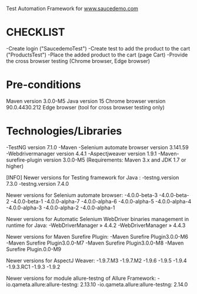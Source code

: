 Test Automation Framework for www.saucedemo.com

# CHECKLIST

-Create login ("SaucedemoTest")
-Create test to add the product to the cart ("ProductsTest")
-Place the added product to the cart (page Cart)
-Provide the cross browser testing (Chrome browser, Edge browser)

# Pre-conditions

Maven version 3.0.0-M5 Java version 15 Chrome browser version 90.0.4430.212 Edge browser (tool for cross browser
testing only)

# Technologies/Libraries

-TestNG version 7.1.0 -Maven -Selenium automate browser version 3.141.59 -Webdrivermanager version 4.4.1 -Aspectjweaver
version 1.9.1 -Maven-surefire-plugin version 3.0.0-M5 (Requirements: Maven 3.x and JDK 1.7 or higher)

[INFO]
Newer versions for Testing framework for Java :
-testng.version 7.3.0 -testng.version 7.4.0

Newer versions for Selenium automate browser:
-4.0.0-beta-3 -4.0.0-beta-2 -4.0.0-beta-1 -4.0.0-alpha-7 -4.0.0-alpha-6 -4.0.0-alpha-5 -4.0.0-alpha-4 -4.0.0-alpha-3
-4.0.0-alpha-2 -4.0.0-alpha-1

Newer versions for Automatic Selenium WebDriver binaries management in runtime for Java:
-WebDriverManager » 4.4.2 -WebDriverManager » 4.4.3

Newer versions for Maven Surefire Plugin:
-Maven Surefire Plugin3.0.0-M6 -Maven Surefire Plugin3.0.0-M7 -Maven Surefire Plugin3.0.0-M8 -Maven Surefire
Plugin.0.0-M9

Newer versions for AspectJ Weaver:
-1.9.7.M3 -1.9.7.M2 -1.9.6 -1.9.5 -1.9.4 -1.9.3.RC1 -1.9.3 -1.9.2

Newer versions for module allure-testng of Allure Framework:
-io.qameta.allure:allure-testng: 2.13.10 -io.qameta.allure:allure-testng: 2.14.0	
 

 
